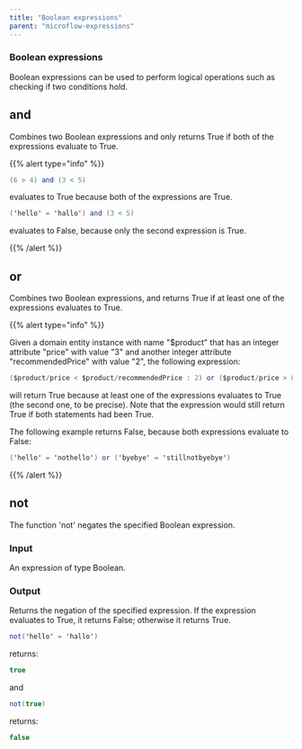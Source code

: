```yaml
---
title: "Boolean expressions"
parent: "microflow-expressions"
---
```

### Boolean expressions



Boolean expressions can be used to perform logical operations such as checking if two conditions hold.

## and

Combines two Boolean expressions and only returns True if both of the expressions evaluate to True.

{{% alert type="info" %}}

```java
(6 > 4) and (3 < 5)
```

evaluates to True because both of the expressions are True.

```java
('hello' = 'hallo') and (3 < 5)
```

evaluates to False, because only the second expression is True.

{{% /alert %}}

## or

Combines two Boolean expressions, and returns True if at least one of the expressions evaluates to True.

{{% alert type="info" %}}

Given a domain entity instance with name "$product" that has an integer attribute "price" with value "3" and another integer attribute "recommendedPrice" with value "2", the following expression:

```java
($product/price < $product/recommendedPrice : 2) or ($product/price > 0)
```

will return True because at least one of the expressions evaluates to True (the second one, to be precise). Note that the expression would still return True if both statements had been True.

The following example returns False, because both expressions evaluate to False:

```java
('hello' = 'nothello') or ('byebye' = 'stillnotbyebye')
```

{{% /alert %}}

## not

The function 'not' negates the specified Boolean expression.

### Input

An expression of type Boolean.

### Output

Returns the negation of the specified expression. If the expression evaluates to True, it returns False; otherwise it returns True.

```java
not('hello' = 'hallo')

```

returns:

```java
true

```

and

```java
not(true)

```

returns:

```java
false

```
